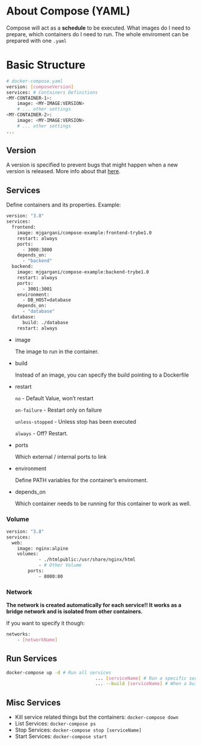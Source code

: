 # About Compose (YAML)

Compose will act as a **schedule** to be executed. What images do I need to prepare, which containers do I need to run. The whole enviroment can be prepared with one `.yaml`

# Basic Structure

```bash
# docker-compose.yaml
version: [composeVersion]
services: # Containers Definitions
<MY-CONTAINER-1>:
    image: <MY-IMAGE:VERSION>
    # ... other settings
<MY-CONTAINER-2>:
    image: <MY-IMAGE:VERSION>
    # ... other settings
...
```

## Version

A version is specified to prevent bugs that might happen when a new version is released. More info about that [here](https://docs.docker.com/compose/compose-file/compose-versioning/).

## Services

Define containers and its properties. Example:

```bash
version: "3.8"
services:
  frontend:
    image: mjgargani/compose-example:frontend-trybe1.0
    restart: always
    ports:
      - 3000:3000
    depends_on:
      - "backend"
  backend:
    image: mjgargani/compose-example:backend-trybe1.0
    restart: always
    ports:
      - 3001:3001
    environment:
      - DB_HOST=database
    depends_on:
      - "database"
  database:
	  build: ./database
    restart: always
```

- image
    
    The image to run in the container.
    
- build
    
    Instead of an image, you can specify the build pointing to a Dockerfile
    
- restart
    
    `no` - Default Value, won’t restart
    
    `on-failure` - Restart only on failure
    
    `unless-stopped` - Unless stop has been executed
    
    `always` - Off? Restart.
    
- ports
    
    Which external / internal ports to link
    
- environment
    
    Define PATH variables for the container’s enviroment.
    
- depends_on
    
    Which container needs to be running for this container to work as well.
    

### Volume

```bash
version: "3.8"
services:
  web:
    image: nginx:alpine
    volumes:
			- ./htmlpublic:/usr/share/nginx/html
			- # Other Volume
		ports:
			- 8080:80
```

### Network

**The network is created automatically for each service!! It works as a bridge network and is isolated from other containers.**

If you want to specify it though:

```bash
networks:
	- [networkName]
```

## Run Services

```bash
docker-compose up -d # Run all services
								 ... [serviceName] # Run a specific service (Will run the dependencies as well)
								 ... --build [serviceName] # When a build is specified instead of an image
```

## Misc Services

- Kill service related things but the containers: `docker-compose down`
- List Services: `docker-compose ps`
- Stop Services: `docker-compose stop [serviceName]`
- Start Services: `docker-compose start`